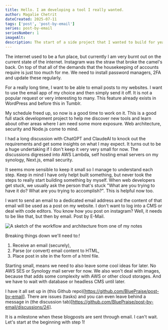 ```yaml
---
title: Hello. I am developing a tool I really wanted.
author: Magalie Chetrit
dateCreated: 2025-07-11
tags: ['post', 'post-by-email']
series: post-by-email
seriesNumber: 1
imageAlt:
description: The start of a side project that I wanted to build for years.
---
```

The internet used to be a fun place, but currently I am very burnt out on the current state of the internet. Instagram was the straw that broke the camel's back. On top of that all of the demands that the housekeeping of accounts require is just too much for me. We need to install password managers, 2FA and update these regularly.

For a really long time, I want to be able to email posts to my websites. I want to use the email app of my choice and then simply send it off. It is not a popular request or very interesting to many. This feature already exists in WordPress and before this in Tumblr.

My schedule freed up, so now is a good time to work on it. This is a good full stack development project to help me discover new tools and learn about other areas where I am need some more exposure. Web architecture, security and Node.js come to mind.

I had a long discussion with ChatGPT and ClaudeAI to knock out the requirements and get some insights on what I may expect. It turns out to be a huge undertaking if I don't keep it very very small for now. The discussions digressed into AWS Lambda, self hosting email servers on my synology, Next.js, email security.

It seems more sensible to keep it small so I manage to understand each step. Keep in mind I have only helpt built something, but never took the steps to really start building something by myself. When web developers get stuck, we usually ask the person that's stuck "What are you trying to have it do? What are you trying to accomplish?". This is helpful now too.

I want to send an email to a dedicated email address and the content of that email will be used as a post on my website. I don't want to log into a CMS or deal with code editors. You know how you post on instagram? Well, it needs to be like that, but then by email. Post by E-Mail.

![A sketch of the workflow and architecture from one of my notes ](/assets/img/2025-07-11-I-am-developing-the-tool-that-I-want.jpg)

Breaking things down we'll need to:!
1. Receive an email (securely),
2. Parse (or convert) email content to HTML,
3. Place post in site in the form of a html file.

Starting small, means we need to also leave some cool ideas for later. No AWS SES or Synology mail server for now. We also won't deal with images, because that adds some complexity with AWS or other cloud storages. And we have to wait with database or headless CMS until later.

I have it all set up in (this Github repo)[https://github.com/BluePraise/post-by-email]. There are issues (tasks) and you can even leave behind a message in (the discussion tab)[https://github.com/BluePraise/post-by-email/discussions/24].

It is a milestone when these blogposts are sent through email. I can't wait.
Let's start at the beginning with step 1!